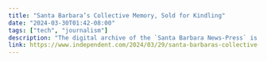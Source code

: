 ```yaml
---
title: "Santa Barbara’s Collective Memory, Sold for Kindling"
date: "2024-03-30T01:42-08:00"
tags: ["tech", "journalism"]
description: "The digital archive of the `Santa Barbara News-Press` is poised for sale to a murky foreign firm likely to destroy it for data to feed online search algorithms. Will we step up to save our history?"
link: https://www.independent.com/2024/03/29/santa-barbaras-collective-memory-sold-for-kindling/
---
```

